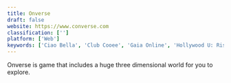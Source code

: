 ```yaml
---
title: Onverse
draft: false 
website: https://www.converse.com
classification: ['']
platform: ['Web']
keywords: ['Ciao Bella', 'Club Cooee', 'Gaia Online', 'Hollywood U: Rising Stars', 'InWorldz', 'Kaneva', 'Movie Star Planet', 'Second Life', 'Smeet', 'SocioTown', 'Stardoll', 'Stardom: Hollywood', 'The Sims 4', 'The Sims Life Stories', 'The Sims: Pet Stories', 'Woozworld']
---
```

Onverse is game that includes a huge three dimensional world for you to explore.